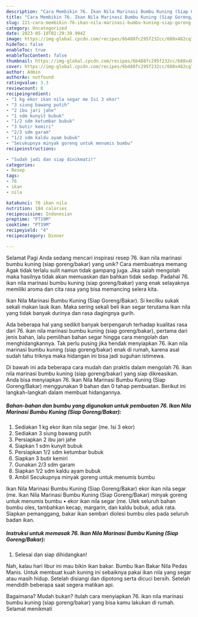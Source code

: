 ```yaml
---
description: "Cara Membikin 76. Ikan Nila Marinasi Bumbu Kuning (Siap Goreng/Bakar) yang Enak, Lezat"
title: "Cara Membikin 76. Ikan Nila Marinasi Bumbu Kuning (Siap Goreng/Bakar) yang Enak, Lezat"
slug: 221-cara-membikin-76-ikan-nila-marinasi-bumbu-kuning-siap-goreng-bakar-yang-enak-lezat
category: Uncategorized
date: 2023-05-10T02:29:39.994Z
image: https://img-global.cpcdn.com/recipes/6b488fc295f232cc/680x482cq70/76-ikan-nila-marinasi-bumbu-kuning-siap-gorengbakar-foto-resep-utama.jpg
hideToc: false
enableToc: true
enableTocContent: false
thumbnail: https://img-global.cpcdn.com/recipes/6b488fc295f232cc/680x482cq70/76-ikan-nila-marinasi-bumbu-kuning-siap-gorengbakar-foto-resep-utama.jpg
cover: https://img-global.cpcdn.com/recipes/6b488fc295f232cc/680x482cq70/76-ikan-nila-marinasi-bumbu-kuning-siap-gorengbakar-foto-resep-utama.jpg
author: Admin
authorAv: notfound
ratingvalue: 3.3
reviewcount: 8
recipeingredient:
- "1 kg ekor ikan nila segar me Isi 3 ekor"
- "3 siung bawang putih"
- "2 ibu jari jahe"
- "1 sdm kunyit bubuk"
- "1/2 sdm ketumbar bubuk"
- "3 butir kemiri"
- "2/3 sdm garam"
- "1/2 sdm kaldu ayam bubuk"
- "Secukupnya minyak goreng untuk menumis bumbu"
recipeinstructions:

- "Sudah jadi dan siap dinikmati!"
categories:
- Resep
tags:
- 76
- ikan
- nila

katakunci: 76 ikan nila 
nutrition: 184 calories
recipecuisine: Indonesian
preptime: "PT19M"
cooktime: "PT39M"
recipeyield: "4"
recipecategory: Dinner

---
```



Selamat Pagi Anda sedang mencari inspirasi resep 76. ikan nila marinasi bumbu kuning (siap goreng/bakar) yang unik? Cara membuatnya memang Agak tidak terlalu sulit namun tidak gampang juga. Jika salah mengolah maka hasilnya tidak akan memuaskan dan bahkan tidak sedap. Padahal 76. ikan nila marinasi bumbu kuning (siap goreng/bakar) yang enak selayaknya memiliki aroma dan cita rasa yang bisa memancing selera kita.


Ikan Nila Marinasi Bumbu Kuning (Siap Goreng/Bakar). Si kecilku sukak sekali makan lauk ikan. Maka sering sekali beli ikan segar terutama ikan nila yang tidak banyak durinya dan rasa dagingnya gurih.

Ada beberapa hal yang sedikit banyak berpengaruh terhadap kualitas rasa dari 76. ikan nila marinasi bumbu kuning (siap goreng/bakar), pertama dari jenis bahan, lalu pemilihan bahan segar hingga cara mengolah dan menghidangkannya. Tak perlu pusing jika hendak menyiapkan 76. ikan nila marinasi bumbu kuning (siap goreng/bakar) enak di rumah, karena asal sudah tahu triknya maka hidangan ini bisa jadi suguhan istimewa.


Di bawah ini ada beberapa cara mudah dan praktis dalam mengolah 76. ikan nila marinasi bumbu kuning (siap goreng/bakar) yang siap dikreasikan. Anda bisa menyiapkan 76. Ikan Nila Marinasi Bumbu Kuning (Siap Goreng/Bakar) menggunakan 9 bahan dan 0 tahap pembuatan. Berikut ini langkah-langkah dalam membuat hidangannya.

<!--inarticleads1-->

##### Bahan-bahan dan bumbu yang digunakan untuk pembuatan 76. Ikan Nila Marinasi Bumbu Kuning (Siap Goreng/Bakar):

1. Sediakan 1 kg ekor ikan nila segar (me. Isi 3 ekor)
1. Sediakan 3 siung bawang putih
1. Persiapkan 2 ibu jari jahe
1. Siapkan 1 sdm kunyit bubuk
1. Persiapkan 1/2 sdm ketumbar bubuk
1. Siapkan 3 butir kemiri
1. Gunakan 2/3 sdm garam
1. Siapkan 1/2 sdm kaldu ayam bubuk
1. Ambil Secukupnya minyak goreng untuk menumis bumbu


Ikan Nila Marinasi Bumbu Kuning (Siap Goreng/Bakar) ekor ikan nila segar (me. Ikan Nila Marinasi Bumbu Kuning (Siap Goreng/Bakar) minyak goreng untuk menumis bumbu • ekor ikan nila segar (me. Ulek seluruh bahan bumbu oles, tambahkan kecap, margarin, dan kaldu bubuk, aduk rata. Siapkan pemanggang, bakar ikan sembari diolesi bumbu oles pada seluruh badan ikan. 

<!--inarticleads2-->

##### Instruksi untuk memasak 76. Ikan Nila Marinasi Bumbu Kuning (Siap Goreng/Bakar):


1. Selesai dan siap dihidangkan!

Nah, kalau hari libur ini mau bikin ikan bakar. Bumbu Ikan Bakar Nila Pedas Manis. Untuk membuat kuah kuning ini sebaiknya pakai ikan nila yang segar atau masih hidup. Setelah disiangi dan dipotong serta dicuci bersih. Setelah mendidih beberapa saat segera matikan api. 

Bagaimana? Mudah bukan? Itulah cara menyiapkan 76. ikan nila marinasi bumbu kuning (siap goreng/bakar) yang bisa kamu lakukan di rumah. Selamat menikmati

